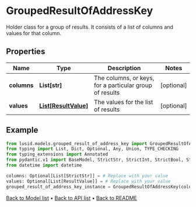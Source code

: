 # GroupedResultOfAddressKey

Holder class for a group of results. It consists of a list of columns and values for that column.
## Properties
Name | Type | Description | Notes
------------ | ------------- | ------------- | -------------
**columns** | **List[str]** | The columns, or keys, for a particular group of results | [optional] 
**values** | [**List[ResultValue]**](ResultValue.md) | The values for the list of results | [optional] 
## Example

```python
from lusid.models.grouped_result_of_address_key import GroupedResultOfAddressKey
from typing import List, Dict, Optional, Any, Union, TYPE_CHECKING
from typing_extensions import Annotated
from pydantic.v1 import BaseModel, StrictStr, StrictInt, StrictBool, StrictFloat, StrictBytes, Field, validator, ValidationError, conlist, constr
from datetime import datetime

columns: Optional[List[StrictStr]] = # Replace with your value
values: Optional[List[ResultValue]] = # Replace with your value
grouped_result_of_address_key_instance = GroupedResultOfAddressKey(columns=columns, values=values)

```

[Back to Model list](../README.md#documentation-for-models) &#8226; [Back to API list](../README.md#documentation-for-api-endpoints) &#8226; [Back to README](../README.md)

